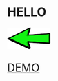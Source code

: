 # HELLO


[<a href="index.html"><img src="img/go.png" width="100px" height="50px"><p style="font-size:25px;">DEMO</p></a>](index.html) 
